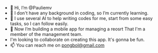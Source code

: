 - 👋 Hi, I’m @Pauliemv
- 🌱 I don't have any background in coding, so I’m currently learning. 
- 👀 I use several AI to help writing codes for me, start from some easy tasks, so I can follow easily.
- 💞️ Now I’m building a mobile app for managing a reosrt That I'm a member of the management team.
- I'm looking to collaborate on creating this app. It's gonna be fun.
- 📫 You can reach me on pongbol@gmail.com

<!---
Pauliemv/Pauliemv is a ✨ special ✨ repository because its `README.md` (this file) appears on your GitHub profile.
You can click the Preview link to take a look at your changes.
--->

